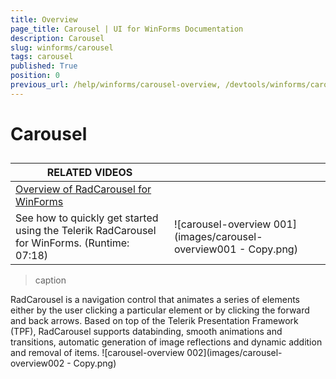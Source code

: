 ```yaml
---
title: Overview
page_title: Carousel | UI for WinForms Documentation
description: Carousel
slug: winforms/carousel
tags: carousel
published: True
position: 0
previous_url: /help/winforms/carousel-overview, /devtools/winforms/carousel/getting-started
---
```


# Carousel



## 


| RELATED VIDEOS |  |
| ------ | ------ |
|[Overview of RadCarousel for WinForms](http://tv.telerik.com/watch/winforms/radcarousel/overview-radcarousel-winforms)
 See how to quickly get started using the Telerik RadCarousel for WinForms. (Runtime: 07:18)|![carousel-overview 001](images/carousel-overview001 - Copy.png)|
>caption 
 
RadCarousel is a navigation control that animates a series of elements either by the user clicking a particular element or by clicking the forward and back arrows. Based on top of the Telerik Presentation Framework (TPF), RadCarousel supports databinding, smooth animations and transitions, automatic generation of image reflections and dynamic addition and removal of items. ![carousel-overview 002](images/carousel-overview002 - Copy.png)
